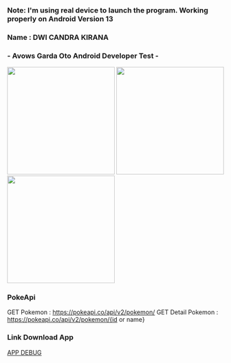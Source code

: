 ### Note: I'm using real device to launch the program. Working properly on Android Version 13
### Name : DWI CANDRA KIRANA
### - Avows Garda Oto Android Developer Test -

<img src='https://github.com/ck-source92/ComposeCodeLab/assets/56222477/01d311ba-9bbf-4194-871f-8560a5f3b4d3' width='250'>
<img src='https://github.com/ck-source92/ComposeCodeLab/assets/56222477/e9bc0936-d67e-4b88-9f1b-661868f2c457' width='250'>
<img src='https://github.com/ck-source92/ComposeCodeLab/assets/56222477/2b0e9192-5354-4ad8-8e42-c9ea3e989b30' width='250'>

### PokeApi
GET Pokemon : https://pokeapi.co/api/v2/pokemon/
GET Detail Pokemon : https://pokeapi.co/api/v2/pokemon/{id or name}

### Link Download App
<a href="https://drive.google.com/drive/u/0/folders/16aWNp4gDROm-3Y-NJZ6tlAvZF5nSLhBU" target="_blank">APP DEBUG</a>
